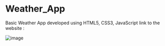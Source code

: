# Weather_App
Basic Weather App developed using HTML5, CSS3, JavaScript
link to the website :


![image](https://github.com/soukarya18/Weather_App/assets/118377846/ca00215b-3dac-45e6-b9d3-0973ff985a5b)

